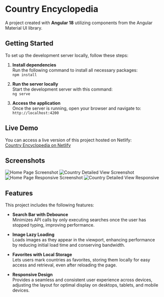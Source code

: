 # Country Encyclopedia

A project created with **Angular 18** utilizing components from the Angular Material UI library.

## Getting Started

To set up the development server locally, follow these steps:

1. **Install dependencies**  
   Run the following command to install all necessary packages:  
   `npm install`

2. **Run the server locally**  
   Start the development server with this command:  
   `ng serve`

3. **Access the application**  
   Once the server is running, open your browser and navigate to:  
   `http://localhost:4200`

## Live Demo

You can access a live version of this project hosted on Netlify:  
[Country Encyclopedia on Netlify](https://angular-country-encyclopedia.netlify.app/)

## Screenshots
![Home Page Screenshot](https://i.ibb.co/BsghTtH/main.jpg)
![Country Detailed View Screenshot](https://i.ibb.co/gD1hvtm/details.jpg)
![Home Page Responsive Screenshot](https://i.ibb.co/P5xcbcg/responsive-main.jpg)
![Country Detailed View Responsive](https://i.ibb.co/Qdbw30N/responsive-details.jpg)

## Features

This project includes the following features:

- **Search Bar with Debounce**  
   Minimizes API calls by only executing searches once the user has stopped typing, improving performance.
  
- **Image Lazy Loading**  
   Loads images as they appear in the viewport, enhancing performance by reducing initial load time and conserving bandwidth.

- **Favorites with Local Storage**  
   Lets users mark countries as favorites, storing them locally for easy access and retrieval, even after reloading the page.

- **Responsive Design**  
   Provides a seamless and consistent user experience across devices, adjusting the layout for optimal display on desktops, tablets, and mobile devices.
